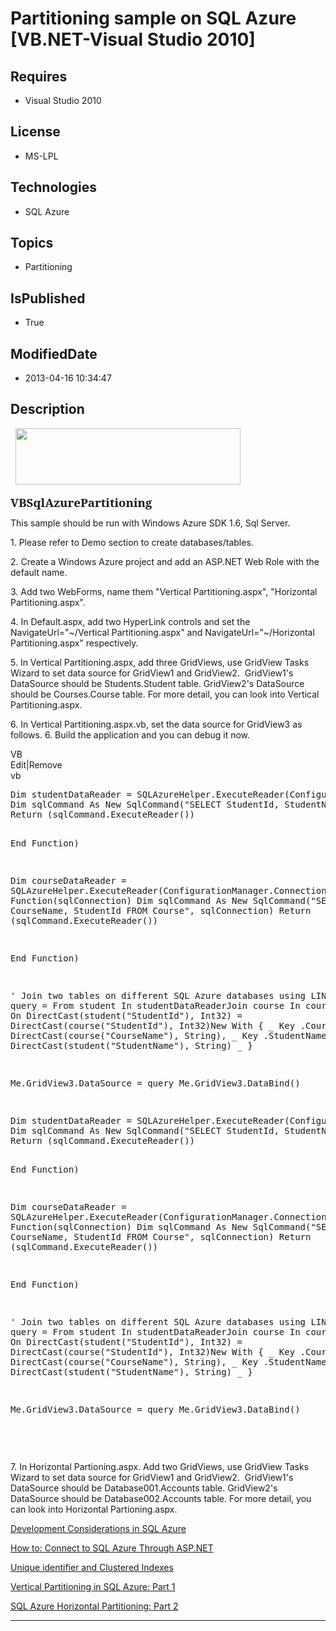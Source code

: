 # Partitioning sample on SQL Azure [VB.NET-Visual Studio 2010]
## Requires
* Visual Studio 2010
## License
* MS-LPL
## Technologies
* SQL Azure
## Topics
* Partitioning
## IsPublished
* True
## ModifiedDate
* 2013-04-16 10:34:47
## Description

<p style="font-family:Courier New">&nbsp;<a href="http://www.microsoft.com/click/services/Redirect2.ashx?CR_CC=200144420" target="_blank"><img id="79969" src="http://i1.code.msdn.s-msft.com/csazurebingmaps-bab92df1/image/file/79969/1/120x90_azure_web_en_us.jpg" alt="" width="360" height="90"></a></p>
<p><a name="OLE_LINK1"><span><strong><span style="font-size:14.0pt; line-height:115%; font-family:&quot;Cambria&quot;,&quot;serif&quot;">VBSqlAzurePartitioning</span></strong></span></a></p>
<p class="MsoNormal">This sample should be <span>run with Windows Azure SDK 1.6, Sql Server.
</span></p>
<p class="MsoNormal"><span>1. Please refer to Demo section to create databases/tables.
</span></p>
<p class="MsoNormal"><span>2. Create a Windows Azure project and add an ASP.NET Web Role with the default name.
</span></p>
<p class="MsoNormal"><span>3. Add two WebForms, name them &quot;Vertical Partitioning.aspx&quot;, &quot;Horizontal Partitioning.aspx&quot;.
</span></p>
<p class="MsoNormal"><span>4. In Default.aspx, add two HyperLink controls and set the NavigateUrl=&quot;~/Vertical Partitioning.aspx&quot; and NavigateUrl=&quot;~/Horizontal Partitioning.aspx&quot; respectively.
</span></p>
<p class="MsoNormal"><span>5. In Vertical Partitioning.aspx, add three GridViews, use GridView Tasks Wizard to set data source for GridView1 and GridView2.<span>&nbsp;
</span>GridView1's DataSource should be Students.Student table. GridView2's DataSource should be Courses.Course table. For more detail, you can look into Vertical Partitioning.aspx.
</span></p>
<p class="MsoNormal"><span>6. In Vertical Partitioning.aspx.vb, set the data source for GridView3 as follows.
</span>6. Build the application and you can debug it now.</p>
<div class="scriptcode">
<div class="pluginEditHolder" pluginCommand="mceScriptCode">
<div class="title"><span>VB</span></div>
<div class="pluginLinkHolder"><span class="pluginEditHolderLink">Edit</span>|<span class="pluginRemoveHolderLink">Remove</span></div>
<span class="hidden">vb</span>
<pre class="hidden">Dim studentDataReader = SQLAzureHelper.ExecuteReader(ConfigurationManager.ConnectionStrings(&quot;StudentsConnectionString&quot;).ConnectionString, Function(sqlConnection) 
Dim sqlCommand As New SqlCommand(&quot;SELECT StudentId, StudentName FROM Student&quot;, sqlConnection)
Return (sqlCommand.ExecuteReader())


End Function)


Dim courseDataReader = SQLAzureHelper.ExecuteReader(ConfigurationManager.ConnectionStrings(&quot;CoursesConnectionString&quot;).ConnectionString, Function(sqlConnection) 
Dim sqlCommand As New SqlCommand(&quot;SELECT CourseName, StudentId FROM Course&quot;, sqlConnection)
Return (sqlCommand.ExecuteReader())


End Function)


' Join two tables on different SQL Azure databases using LINQ. 
Dim query = From student In studentDataReaderJoin course In courseDataReader On DirectCast(student(&quot;StudentId&quot;), Int32) = DirectCast(course(&quot;StudentId&quot;), Int32)New With { _
    Key .CourseName = DirectCast(course(&quot;CourseName&quot;), String), _
    Key .StudentName = DirectCast(student(&quot;StudentName&quot;), String) _
}


Me.GridView3.DataSource = query
Me.GridView3.DataBind()

</pre>
<pre id="codePreview" class="vb">Dim studentDataReader = SQLAzureHelper.ExecuteReader(ConfigurationManager.ConnectionStrings(&quot;StudentsConnectionString&quot;).ConnectionString, Function(sqlConnection) 
Dim sqlCommand As New SqlCommand(&quot;SELECT StudentId, StudentName FROM Student&quot;, sqlConnection)
Return (sqlCommand.ExecuteReader())


End Function)


Dim courseDataReader = SQLAzureHelper.ExecuteReader(ConfigurationManager.ConnectionStrings(&quot;CoursesConnectionString&quot;).ConnectionString, Function(sqlConnection) 
Dim sqlCommand As New SqlCommand(&quot;SELECT CourseName, StudentId FROM Course&quot;, sqlConnection)
Return (sqlCommand.ExecuteReader())


End Function)


' Join two tables on different SQL Azure databases using LINQ. 
Dim query = From student In studentDataReaderJoin course In courseDataReader On DirectCast(student(&quot;StudentId&quot;), Int32) = DirectCast(course(&quot;StudentId&quot;), Int32)New With { _
    Key .CourseName = DirectCast(course(&quot;CourseName&quot;), String), _
    Key .StudentName = DirectCast(student(&quot;StudentName&quot;), String) _
}


Me.GridView3.DataSource = query
Me.GridView3.DataBind()

</pre>
</div>
</div>
<div class="endscriptcode">&nbsp;</div>
<p class="MsoNormal"><span>7. In Horizontal Partioning.aspx. Add two GridViews, use GridView Tasks Wizard to set data source for GridView1 and GridView2.<span>&nbsp;
</span>GridView1's DataSource should be Database001.Accounts table. GridView2's DataSource should be Database002.Accounts table. For more detail, you can look into Horizontal Partioning.aspx.
</span></p>
<p class="MsoNormal"><span><a href="http://msdn.microsoft.com/en-us/library/ee730903.aspx">Development Considerations in SQL Azure</a>
</span></p>
<p class="MsoNormal"><span><a href="http://msdn.microsoft.com/en-us/library/ee621781.aspx">How to: Connect to SQL Azure Through ASP.NET</a>
</span></p>
<p class="MsoNormal"><span><a href="http://blogs.msdn.com/b/sqlazure/archive/2010/05/05/10007304.aspx">Unique identifier and Clustered Indexes</a>
</span></p>
<p class="MsoNormal"><span><a href="http://blogs.msdn.com/b/sqlazure/archive/2010/05/17/10014011.aspx">Vertical Partitioning in SQL Azure: Part 1</a>
</span></p>
<p class="MsoNormal"><span><a href="http://blogs.msdn.com/b/sqlazure/archive/2010/06/24/10029719.aspx">SQL Azure Horizontal Partitioning: Part 2</a>
</span></p>
<hr>
<div><a href="http://go.microsoft.com/?linkid=9759640" style="margin-top:3px"><img src="http://bit.ly/onecodelogo" alt="">
</a></div>
